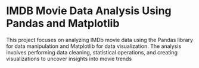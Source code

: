 # IMDB Movie Data Analysis Using Pandas and Matplotlib
This project focuses on analyzing IMDb movie data using the Pandas library for data manipulation and Matplotlib for data visualization. The analysis involves performing data cleaning, statistical operations, and creating visualizations to uncover insights into movie trends
